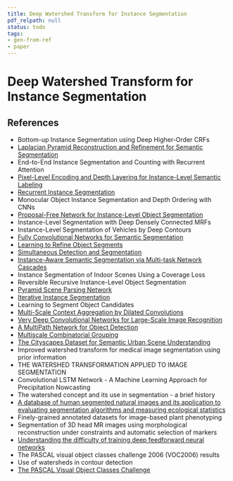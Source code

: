 ```yaml
---
title: Deep Watershed Transform for Instance Segmentation
pdf_relpath: null
status: todo
tags:
- gen-from-ref
- paper
---
```


# Deep Watershed Transform for Instance Segmentation

## References

- Bottom-up Instance Segmentation using Deep Higher-Order CRFs
- [Laplacian Pyramid Reconstruction and Refinement for Semantic Segmentation](./laplacian-pyramid-reconstruction-and-refinement-for-semantic-segmentation.md)
- End-to-End Instance Segmentation and Counting with Recurrent Attention
- [Pixel-Level Encoding and Depth Layering for Instance-Level Semantic Labeling](./pixel-level-encoding-and-depth-layering-for-instance-level-semantic-labeling.md)
- [Recurrent Instance Segmentation](./recurrent-instance-segmentation.md)
- Monocular Object Instance Segmentation and Depth Ordering with CNNs
- [Proposal-Free Network for Instance-Level Object Segmentation](./proposal-free-network-for-instance-level-object-segmentation.md)
- Instance-Level Segmentation with Deep Densely Connected MRFs
- Instance-Level Segmentation of Vehicles by Deep Contours
- [Fully Convolutional Networks for Semantic Segmentation](./fully-convolutional-networks-for-semantic-segmentation.md)
- [Learning to Refine Object Segments](./learning-to-refine-object-segments.md)
- [Simultaneous Detection and Segmentation](./simultaneous-detection-and-segmentation.md)
- [Instance-Aware Semantic Segmentation via Multi-task Network Cascades](./instance-aware-semantic-segmentation-via-multi-task-network-cascades.md)
- Instance Segmentation of Indoor Scenes Using a Coverage Loss
- Reversible Recursive Instance-Level Object Segmentation
- [Pyramid Scene Parsing Network](./pyramid-scene-parsing-network.md)
- [Iterative Instance Segmentation](./iterative-instance-segmentation.md)
- Learning to Segment Object Candidates
- [Multi-Scale Context Aggregation by Dilated Convolutions](./multi-scale-context-aggregation-by-dilated-convolutions.md)
- [Very Deep Convolutional Networks for Large-Scale Image Recognition](./very-deep-convolutional-networks-for-large-scale-image-recognition.md)
- [A MultiPath Network for Object Detection](./a-multipath-network-for-object-detection.md)
- [Multiscale Combinatorial Grouping](./multiscale-combinatorial-grouping.md)
- [The Cityscapes Dataset for Semantic Urban Scene Understanding](./the-cityscapes-dataset-for-semantic-urban-scene-understanding.md)
- Improved watershed transform for medical image segmentation using prior information
- THE WATERSHED TRANSFORMATION APPLIED TO IMAGE SEGMENTATION
- Convolutional LSTM Network - A Machine Learning Approach for Precipitation Nowcasting
- The watershed concept and its use in segmentation - a brief history
- [A database of human segmented natural images and its application to evaluating segmentation algorithms and measuring ecological statistics](./a-database-of-human-segmented-natural-images-and-its-application-to-evaluating-segmentation-algorithms-and-measuring-ecological-statistics.md)
- Finely-grained annotated datasets for image-based plant phenotyping
- Segmentation of 3D head MR images using morphological reconstruction under constraints and automatic selection of markers
- [Understanding the difficulty of training deep feedforward neural networks](./understanding-the-difficulty-of-training-deep-feedforward-neural-networks.md)
- The PASCAL visual object classes challenge 2006 (VOC2006) results
- Use of watersheds in contour detection
- [The PASCAL Visual Object Classes Challenge](./the-pascal-visual-object-classes-challenge.md)
